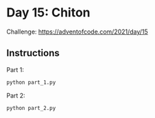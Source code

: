 # Day 15: Chiton

Challenge: https://adventofcode.com/2021/day/15

## Instructions

Part 1:

```python
python part_1.py
```

Part 2: 
```python
python part_2.py
```
